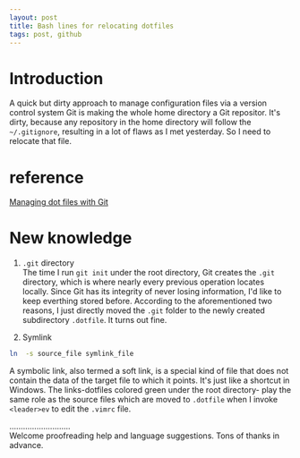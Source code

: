 ```yaml
---
layout: post
title: Bash lines for relocating dotfiles
tags: post, github
---
```


# Introduction
A quick but dirty approach to manage configuration files via a version control system Git is making the whole home directory a Git repositor. It's dirty, because any repository in the home directory will follow the `~/.gitignore`, resulting in a lot of flaws as I met yesterday. So I need to relocate that file.

# reference
[Managing dot files with Git](http://blog.sanctum.geek.nz/managing-dot-files-with-git/)  

# New knowledge
1. `.git` directory  
  The time I run `git init` under the root directory, Git creates the `.git` directory, which is where nearly every previous operation locates locally. Since Git has its integrity of never losing information, I'd like to keep everthing stored before. According to the aforementioned two reasons, I just directly moved the `.git` folder to the newly created subdirectory `.dotfile`. It turns out fine.  

1. Symlink   
  ```bash   
  ln  -s source_file symlink_file  
  ```

  A symbolic link, also termed a soft link, is a special kind of file that does not contain the data of the target file to which it points. It's just like a shortcut in Windows. The links-dotfiles colored green under the root directory- play the same role as the source files which are moved to `.dotfile` when I invoke `<leader>ev` to edit the `.vimrc` file.

...........................     
Welcome proofreading help and language suggestions. Tons of thanks in advance.

